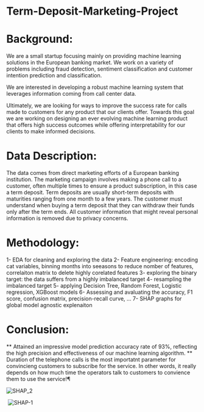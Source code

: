 # Term-Deposit-Marketing-Project
# Background:

We are a small startup focusing mainly on providing machine learning solutions in the European banking market. We work on a variety of problems including fraud detection, sentiment classification and customer intention prediction and classification.

We are interested in developing a robust machine learning system that leverages information coming from call center data.

Ultimately, we are looking for ways to improve the success rate for calls made to customers for any product that our clients offer. Towards this goal we are working on designing an ever evolving machine learning product that offers high success outcomes while offering interpretability for our clients to make informed decisions.

# Data Description:

The data comes from direct marketing efforts of a European banking institution. The marketing campaign involves making a phone call to a customer, often multiple times to ensure a product subscription, in this case a term deposit. Term deposits are usually short-term deposits with maturities ranging from one month to a few years. The customer must understand when buying a term deposit that they can withdraw their funds only after the term ends. All customer information that might reveal personal information is removed due to privacy concerns.

# Methodology:
1- EDA for cleaning and exploring the data
2- Feature engineering: encoding cat variables, binning months into seeasons to reduce nomber of features, correlaiton matrix to delete highly corelated features
3- exploring the binary target: the data suffers from a highly imbalanced target
4- resampling the imbalanced target
5- applying Decision Tree, Random Forest, Logistic regression, XGBoost models
6- Assessing and avaluating the accuracy, F1 score, confusion matrix, precision-recall curve, ...
7- SHAP graphs for global model agnostic explenaiton

# Conclusion:

** Attained an impressive model prediction accuracy rate of 93%, reflecting the high precision and effectiveness of our machine learning algorithm.
** Duration of the telephone calls is the most importatnt parameter for convincieng customers to subscribe for the service. In other words, it really depends on how much time the operators talk to customers to convience them to use the service!¶

![SHAP_2](https://github.com/Alimale/Term-Deposit-Marketing-Project/assets/23621204/721a24e0-c7f0-4974-971c-8a0962bdeaf0)


​
![SHAP-1](https://github.com/Alimale/Term-Deposit-Marketing-Project/assets/23621204/5b9fcc2e-ae72-47c2-8827-a28c00f040be)
